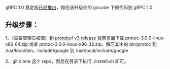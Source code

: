 gRPC 1.0 稳定版[已经推出](http://www.grpc.io/blog/gablogpost)，你应该升级你的 gocode 下的代码到 gRPC 1.0

## 升级步骤：

1、（需要管理员权限）到 [protobuf v3 release 官网页面](https://github.com/google/protobuf/releases/tag/v3.0.0)下载 protoc-3.0.0-linux-x86_64.zip 或者 protoc-3.0.0-linux-x86_32.zip，解压其中的 bin/protoc 到 /usr/local/bin，include/google 到 /usr/local/include/google

2、git clone 这个 repo，然后在目录下执行 ./install.sh 即可。
